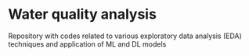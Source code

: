 # Water quality analysis
Repository with codes related to various exploratory data analysis (EDA) techniques and application of ML and DL models
